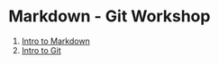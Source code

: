# Markdown - Git Workshop

1. [Intro to Markdown](./01.markdown/out/intro-to-md.html)
2. [Intro to Git](./02.git/out/git.html)
